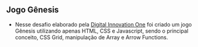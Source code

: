 ## Jogo Gênesis
* Nesse desafio elaborado pela <a href= "https://digitalinnovation.one/">Digital Innovation One<a/> foi criado um jogo Gênesis utilizando apenas HTML, CSS e Javascript, sendo o principal conceito, CSS Grid, manipulação de Array e Arrow Functions.
